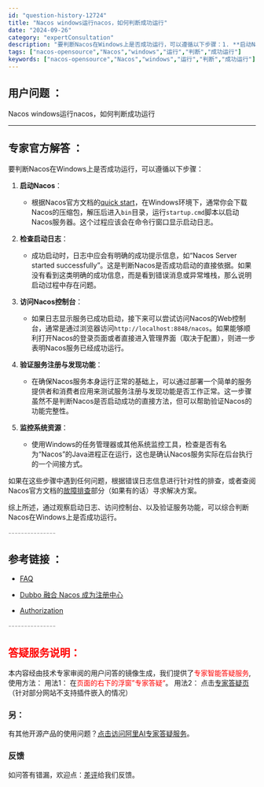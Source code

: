 ```yaml
---
id: "question-history-12724"
title: "Nacos windows运行nacos，如何判断成功运行"
date: "2024-09-26"
category: "expertConsultation"
description: "要判断Nacos在Windows上是否成功运行，可以遵循以下步骤：1. **启动Nacos**：   - 根据Nacos官方文档的[quick start](../../quickstart/quick-start.md)，在Windows环境下，通常你会下载Nacos的压缩包，解压后进入`bin`"
tags: ["nacos-opensource","Nacos","windows","运行","判断","成功运行"]
keywords: ["nacos-opensource","Nacos","windows","运行","判断","成功运行"]
---
```


## 用户问题 ： 
 Nacos windows运行nacos，如何判断成功运行  

---------------
## 专家官方解答 ：

要判断Nacos在Windows上是否成功运行，可以遵循以下步骤：

1. **启动Nacos**：
   - 根据Nacos官方文档的[quick start](../../quickstart/quick-start.md)，在Windows环境下，通常你会下载Nacos的压缩包，解压后进入`bin`目录，运行`startup.cmd`脚本以启动Nacos服务器。这个过程应该会在命令行窗口显示启动日志。

2. **检查启动日志**：
   - 成功启动时，日志中应会有明确的成功提示信息，如“Nacos Server started successfully”。这是判断Nacos是否成功启动的直接依据。如果没有看到这类明确的成功信息，而是看到错误消息或异常堆栈，那么说明启动过程中存在问题。

3. **访问Nacos控制台**：
   - 如果日志显示服务已成功启动，接下来可以尝试访问Nacos的Web控制台，通常是通过浏览器访问`http://localhost:8848/nacos`。如果能够顺利打开Nacos的登录页面或者直接进入管理界面（取决于配置），则进一步表明Nacos服务已经成功运行。

4. **验证服务注册与发现功能**：
   - 在确保Nacos服务本身运行正常的基础上，可以通过部署一个简单的服务提供者和消费者应用来测试服务注册与发现功能是否工作正常。这一步骤虽然不是判断Nacos是否启动成功的直接方法，但可以帮助验证Nacos的功能完整性。

5. **监控系统资源**：
   - 使用Windows的任务管理器或其他系统监控工具，检查是否有名为“Nacos”的Java进程正在运行，这也是确认Nacos服务实际在后台执行的一个间接方式。

如果在这些步骤中遇到任何问题，根据错误日志信息进行针对性的排查，或者查阅Nacos官方文档的[故障排查](../admin/troubleshooting.md)部分（如果有的话）寻求解决方案。

综上所述，通过观察启动日志、访问控制台、以及验证服务功能，可以综合判断Nacos在Windows上是否成功运行。


<font color="#949494">---------------</font> 


## 参考链接 ：

* [FAQ](https://nacos.io/docs/latest/guide/user/faq)
 
 * [Dubbo 融合 Nacos 成为注册中心](https://nacos.io/docs/latest/ecology/use-nacos-with-dubbo)
 
 * [Authorization](https://nacos.io/docs/latest/guide/user/auth)


 <font color="#949494">---------------</font> 
 


## <font color="#FF0000">答疑服务说明：</font> 

本内容经由技术专家审阅的用户问答的镜像生成，我们提供了<font color="#FF0000">专家智能答疑服务</font>,使用方法：
用法1： 在<font color="#FF0000">页面的右下的浮窗”专家答疑“</font>。
用法2： 点击[专家答疑页](https://answer.opensource.alibaba.com/docs/intro)（针对部分网站不支持插件嵌入的情况）
### 另：


有其他开源产品的使用问题？[点击访问阿里AI专家答疑服务](https://answer.opensource.alibaba.com/docs/intro)。
### 反馈
如问答有错漏，欢迎点：[差评](https://ai.nacos.io/user/feedbackByEnhancerGradePOJOID?enhancerGradePOJOId=13866)给我们反馈。
